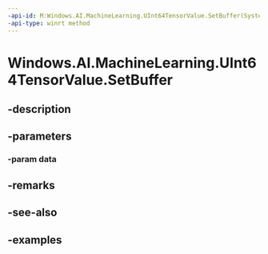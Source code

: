 ```yaml
---
-api-id: M:Windows.AI.MachineLearning.UInt64TensorValue.SetBuffer(System.UInt64[])
-api-type: winrt method
---
```


<!-- Method syntax.
public void UInt64TensorValue.SetBuffer(UInt64[] data)
-->

# Windows.AI.MachineLearning.UInt64TensorValue.SetBuffer

## -description

## -parameters
### -param data

## -remarks

## -see-also

## -examples

